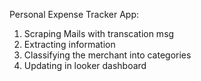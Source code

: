 Personal Expense Tracker App:

1. Scraping Mails with transcation msg
2. Extracting information
3. Classifying the merchant into categories
4. Updating in looker dashboard
